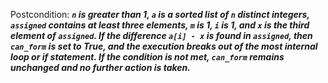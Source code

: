 Postcondition: ***`n` is greater than 1, `a` is a sorted list of `n` distinct integers, `assigned` contains at least three elements, `m` is 1, `i` is 1, and `x` is the third element of `assigned`. If the difference `a[i] - x` is found in `assigned`, then `can_form` is set to True, and the execution breaks out of the most internal loop or if statement. If the condition is not met, `can_form` remains unchanged and no further action is taken.***